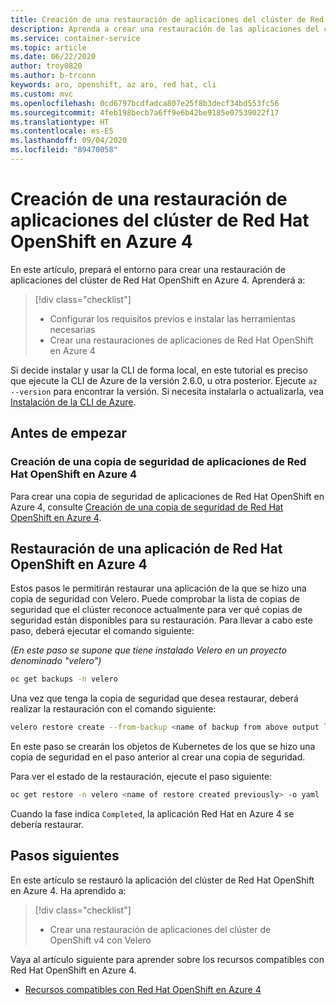 ```yaml
---
title: Creación de una restauración de aplicaciones del clúster de Red Hat OpenShift en Azure 4
description: Aprenda a crear una restauración de las aplicaciones del clúster de Red Hat OpenShift en Azure con Velero
ms.service: container-service
ms.topic: article
ms.date: 06/22/2020
author: troy0820
ms.author: b-trconn
keywords: aro, openshift, az aro, red hat, cli
ms.custom: mvc
ms.openlocfilehash: 0cd6797bcdfadca807e25f8b3decf34bd553fc56
ms.sourcegitcommit: 4feb198becb7a6ff9e6b42be9185e07539022f17
ms.translationtype: HT
ms.contentlocale: es-ES
ms.lasthandoff: 09/04/2020
ms.locfileid: "89470058"
---
```

# <a name="create-an-azure-red-hat-openshift-4-cluster-application-restore"></a>Creación de una restauración de aplicaciones del clúster de Red Hat OpenShift en Azure 4

En este artículo, prepará el entorno para crear una restauración de aplicaciones del clúster de Red Hat OpenShift en Azure 4. Aprenderá a:

> [!div class="checklist"]
> * Configurar los requisitos previos e instalar las herramientas necesarias
> * Crear una restauraciones de aplicaciones de Red Hat OpenShift en Azure 4

Si decide instalar y usar la CLI de forma local, en este tutorial es preciso que ejecute la CLI de Azure de la versión 2.6.0, u otra posterior. Ejecute `az --version` para encontrar la versión. Si necesita instalarla o actualizarla, vea [Instalación de la CLI de Azure](/cli/azure/install-azure-cli?view=azure-cli-latest).

## <a name="before-you-begin"></a>Antes de empezar

### <a name="create-an-azure-red-hat-openshift-4-application-backup"></a>Creación de una copia de seguridad de aplicaciones de Red Hat OpenShift en Azure 4

Para crear una copia de seguridad de aplicaciones de Red Hat OpenShift en Azure 4, consulte [Creación de una copia de seguridad de Red Hat OpenShift en Azure 4](./howto-create-a-backup.md).

## <a name="restore-an-azure-red-hat-openshift-4-application"></a>Restauración de una aplicación de Red Hat OpenShift en Azure 4

Estos pasos le permitirán restaurar una aplicación de la que se hizo una copia de seguridad con Velero.
Puede comprobar la lista de copias de seguridad que el clúster reconoce actualmente para ver qué copias de seguridad están disponibles para su restauración.  Para llevar a cabo este paso, deberá ejecutar el comando siguiente:

_(En este paso se supone que tiene instalado Velero en un proyecto denominado "velero")_

```bash
oc get backups -n velero
```

Una vez que tenga la copia de seguridad que desea restaurar, deberá realizar la restauración con el comando siguiente:

```bash
velero restore create --from-backup <name of backup from above output list>
```

En este paso se crearán los objetos de Kubernetes de los que se hizo una copia de seguridad en el paso anterior al crear una copia de seguridad.

Para ver el estado de la restauración, ejecute el paso siguiente:

```bash
oc get restore -n velero <name of restore created previously> -o yaml
```
Cuando la fase indica `Completed`, la aplicación Red Hat en Azure 4 se debería restaurar.

## <a name="next-steps"></a>Pasos siguientes

En este artículo se restauró la aplicación del clúster de Red Hat OpenShift en Azure 4. Ha aprendido a:

> [!div class="checklist"]
> * Crear una restauración de aplicaciones del clúster de OpenShift v4 con Velero


Vaya al artículo siguiente para aprender sobre los recursos compatibles con Red Hat OpenShift en Azure 4.

* [Recursos compatibles con Red Hat OpenShift en Azure 4](supported-resources.md)